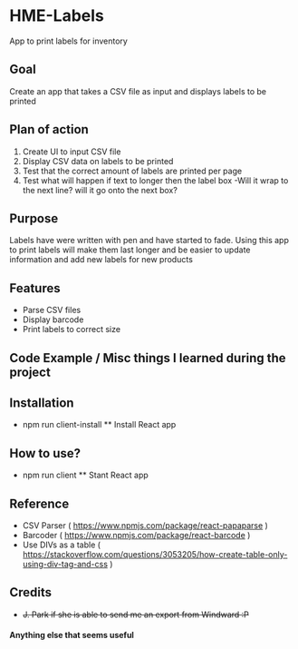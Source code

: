 # HME-Labels
App to print labels for inventory

## Goal
Create an app that takes a CSV file as input and displays labels to be printed

## Plan of action
1. Create UI to input CSV file
2. Display CSV data on labels to be printed
3. Test that the correct amount of labels are printed per page
4. Test what will happen if text to longer then the label box
    -Will it wrap to the next line? will it go onto the next box?

## Purpose
Labels have were written with pen and have started to fade. Using this app to print labels will make them last longer and be easier to update information and add new labels for new products

## Features
* Parse CSV files
* Display barcode
* Print labels to correct size

## Code Example / Misc things I learned during the project


## Installation
* npm run client-install
** Install React app

## How to use?
* npm run client
** Stant React app

## Reference
* CSV Parser ( https://www.npmjs.com/package/react-papaparse )
* Barcoder ( https://www.npmjs.com/package/react-barcode )
* Use DIVs as a table ( https://stackoverflow.com/questions/3053205/how-create-table-only-using-div-tag-and-css )

## Credits
* ~~J. Park if she is able to send me an export from Windward :P~~

#### Anything else that seems useful
